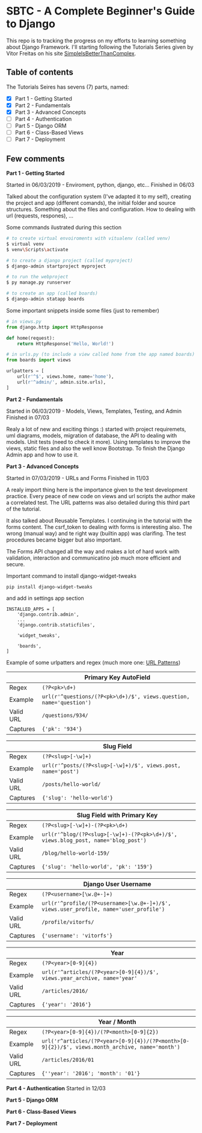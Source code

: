 
# SBTC - A Complete Beginner's Guide to Django

This repo is to tracking the progress on my efforts to learning something about Django Framework. I'll starting following the Tutorials Series given by Vitor Freitas on his site [SimpleIsBetterThanComplex](http://simpleisbetterthancomplex.com/).

## Table of contents

The Tutorials Seires has sevens (7) parts, named:

- [x] Part 1 - Getting Started
- [x] Part 2 - Fundamentals
- [x] Part 3 - Advanced Concepts
- [ ] Part 4 - Authentication
- [ ] Part 5 - Django ORM
- [ ] Part 6 - Class-Based Views
- [ ] Part 7 - Deployment

## Few comments

__Part 1 - Getting Started__

Started in 06/03/2019 - Enviroment, python, django, etc...
Finished in 06/03

Talked about the configuration system (I've adapted it to my self), creating the project and app (different comands), the initial folder and source structures. Something about the files and configuration. How to dealing with url (requests, respones), ...

Some commands ilustrated during this section

```bash
# to create virtual envoiroments with vitualenv (called venv)
$ virtual venv
$ venv\Scripts\activate

# to create a django project (called myproject)
$ django-admin startproject myproject

# to run the webproject
$ py manage.py runserver

# to create an app (called boards)
$ django-admin statapp boards

```

Some important snippets inside some files (just to remember)
```python
# in views.py
from django.http import HttpResponse

def home(request):
    return HttpResponse('Hello, World!')

# in urls.py (to include a view called home from the app named boards)
from boards import views

urlpatters = [
    url(r'^$', views.home, name='home'),
    url(r'^admin/', admin.site.urls),
]
```

__Part 2 - Fundamentals__

Started in 06/03/2019 - Models, Views, Templates, Testing, and Admin
Finished in 07/03

Realy a lot of new and exciting things :) started with project requiremets, uml diagrams, models, migration of database, the API to dealing with models. Unit tests (need to check it more). Using templates to improve the views, static files and also the well know Bootstrap. To finish the Django Admin app and how to use it.

__Part 3 - Advanced Concepts__

Started in 07/03/2019 - URLs and Forms
Finished in 11/03

A realy import thing here is the importance given to the test development practice. Every peace of new code on views and url scripts the author make a correlated test. The URL patterns was also detailed during this third part of the tutorial.

It also talked about Reusable Templates. I continuing in the tutorial with the forms content. The csrf_token to dealing with forms is interesting also. The wrong (manual way) and te right way (builtin app) was clarifing. The test procedures became bigger but also important.

The Forms API changed all the way and makes a lot of hard work with validation, interaction and communicatino job much more efficient and secure.

Important command to install django-widget-tweaks

```
pip install django-widget-tweaks
```
and add in settings app section
```
INSTALLED_APPS = [
    'django.contrib.admin',
    ...
    'django.contrib.staticfiles',

    'widget_tweaks',

    'boards',
]
```

Example of some urlpatters and regex (much more one: [URL Patterns](https://simpleisbetterthancomplex.com/references/2016/10/10/url-patterns.html))


| |**Primary Key AutoField**
-----|-------
Regex | ```(?P<pk>\d+)```
Example | ```url(r'^questions/(?P<pk>\d+)/$', views.question, name='question')```
Valid URL | ```/questions/934/```
Captures | ```{'pk': '934'}```


| |**Slug Field**
-----|-------
Regex | ```(?P<slug>[-\w]+)```
Example | ```url(r'^posts/(?P<slug>[-\w]+)/$', views.post, name='post')```
Valid URL | ```/posts/hello-world/```
Captures | ```{'slug': 'hello-world'}```


| |**Slug Field with Primary Key**
-----|-------
Regex | ```(?P<slug>[-\w]+)-(?P<pk>\d+)```
Example | ```url(r'^blog/(?P<slug>[-\w]+)-(?P<pk>\d+)/$', views.blog_post, name='blog_post')```
Valid URL | ```/blog/hello-world-159/```
Captures | ```{'slug': 'hello-world', 'pk': '159'}```


| |**Django User Username**
-----|-------
Regex | ```(?P<username>[\w.@+-]+)```
Example | ```url(r'^profile/(?P<username>[\w.@+-]+)/$', views.user_profile, name='user_profile')```
Valid URL | ```/profile/vitorfs/```
Captures | ```{'username': 'vitorfs'}```


| |**Year**
-----|-------
Regex | ```(?P<year>[0-9]{4})```
Example | ```url(r'^articles/(?P<year>[0-9]{4})/$', views.year_archive, name='year'```
Valid URL | ```/articles/2016/```
Captures | ```{'year': '2016'}```


| |**Year / Month**
-----|-------
Regex | ```(?P<year>[0-9]{4})/(?P<month>[0-9]{2})```
Example | ```url('r^articles/(?P<year>[0-9]{4})/(?P<month>[0-9]{2})/$', views.month_archive, name='month')```
Valid URL | ```/articles/2016/01```
Captures | ```{''year': '2016'; 'month': '01'}```




__Part 4 - Authentication__
Started in 12/03

__Part 5 - Django ORM__

__Part 6 - Class-Based Views__

__Part 7 - Deployment__


